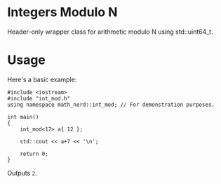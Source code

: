 # Integers Modulo N

Header-only wrapper class for arithmetic modulo N using std::uint64_t.

# Usage
Here's a basic example:
```
#include <iostream>
#include "int_mod.h"
using namespace math_nerd::int_mod; // For demonstration purposes.

int main()
{
    int_mod<17> a{ 12 };
    
    std::cout << a+7 << '\n';
    
    return 0;
}
```

Outputs `2`.